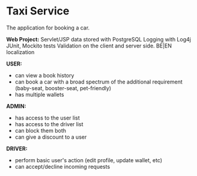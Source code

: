 # Taxi Service 

The application for booking a car.  


**Web Project:**
Servlet/JSP
data stored with PostgreSQL
Logging with Log4j
JUnit, Mockito tests
Validation on the client and server side.
BE|EN localization

**USER:**
* can view a book history
* can book a car with  a broad spectrum of the additional requirement (baby-seat, booster-seat, pet-friendly) 
* has multiple wallets

**ADMIN:**
* has access to the user list
* has access to the driver list
* can block them both
* can give a discount to a user

**DRIVER:**
* perform basic user's action (edit profile, update wallet, etc)
* can accept/decline incoming requests
 
